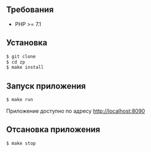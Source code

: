 ## Требования

* PHP >= 7.1

## Установка

```bash
$ git clone
$ cd zp
$ make install
```

## Запуск приложения

```bash
$ make run
```

Приложение доступно по адресу [http://localhost:8090](http://localhost:8090) 

## Отсановка приложения

```bash
$ make stop
```
